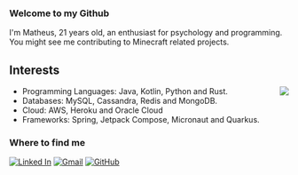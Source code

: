 ### Welcome to my Github

I'm Matheus, 21 years old, an enthusiast for psychology and programming.
You might see me contributing to Minecraft related projects.

## Interests

<img align='right' src="https://github-readme-stats.vercel.app/api?username=sasuked&theme=dracula&show_icons=true&count_private=true">

- Programming Languages: Java, Kotlin, Python and Rust.
- Databases: MySQL, Cassandra, Redis and MongoDB.
- Cloud: AWS, Heroku and Oracle Cloud
- Frameworks: Spring, Jetpack Compose, Micronaut and Quarkus.

### Where to find me

[![Linked In](https://img.shields.io/badge/-mtbarreto-red?style=flat-square&logo=Linkedin&logoColor=white&link=https://www.linkedin.com/in/mtbarreto/)](https://www.linkedin.com/in/mtbarreto/)
[![Gmail](https://img.shields.io/badge/-sasukemchc@gmail.com-white?style=flat-square&logo=Gmail&logoColor=red&link=mailto:sasukemchc@gmail.com)](mailto:natanvnascimento@gmail.com)
[![GitHub](https://img.shields.io/github/followers/DevNatan?label=follow&style=social)](https://github.com/sasuked)
